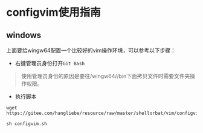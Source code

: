 # configvim使用指南

## windows

上面要给wingw64配置一个比较好的vim操作环境，可以参考以下步骤：

- 右键管理员身份打开`Git Bash`

>使用管理员身份的原因是要往/wingw64//bin下面拷贝文件时需要文件夹操作权限。

- 执行脚本

```
wget https://gitee.com/hangliebe/resource/raw/master/shellorbat/vim/configvim.sh

sh configvim.sh
```

